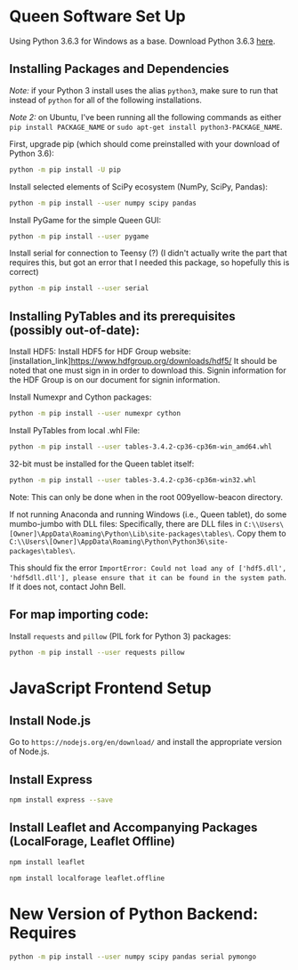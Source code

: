 # Queen Software Set Up

Using Python 3.6.3 for Windows as a base.  Download Python 3.6.3 [here](https://www.python.org/downloads/release/python-363/).

## Installing Packages and Dependencies
_Note:_ if your Python 3 install uses the alias `python3`, make sure to run that instead of `python` for all of the following installations.

_Note 2:_ on Ubuntu, I've been running all the following commands as either `pip install PACKAGE_NAME` or `sudo apt-get install python3-PACKAGE_NAME`.

First, upgrade pip (which should come preinstalled with your download of Python 3.6):
```bash
python -m pip install -U pip
```

Install selected elements of SciPy ecosystem (NumPy, SciPy, Pandas):

```bash
python -m pip install --user numpy scipy pandas
```

Install PyGame for the simple Queen GUI:
```bash
python -m pip install --user pygame
```

Install serial for connection to Teensy (?) (I didn't actually write the part that requires this, but got an error that I needed this package, so hopefully this is correct)
```bash
python -m pip install --user serial
```

## Installing PyTables and its prerequisites (possibly out-of-date):

Install HDF5:
Install HDF5 for HDF Group website: [installation_link]https://www.hdfgroup.org/downloads/hdf5/
It should be noted that one must sign in in order to download this.  Signin information for the HDF Group is on our document for signin information.

Install Numexpr and Cython packages:
```bash
python -m pip install --user numexpr cython
```

Install PyTables from local .whl File:
```bash
python -m pip install --user tables-3.4.2-cp36-cp36m-win_amd64.whl
```
32-bit must be installed for the Queen tablet itself:
```bash
python -m pip install --user tables-3.4.2-cp36-cp36m-win32.whl
```
Note: This can only be done when in the root 009yellow-beacon directory.

If not running Anaconda and running Windows (i.e., Queen tablet), do some mumbo-jumbo with DLL files:
Specifically, there are DLL files in `C:\\Users\[Owner]\AppData\Roaming\Python\Lib\site-packages\tables\`.
Copy them to `C:\\Users\[Owner]\AppData\Roaming\Python\Python36\site-packages\tables\`.

This should fix the error `ImportError: Could not load any of ['hdf5.dll', 'hdf5dll.dll'], please ensure that it can be found in the system path`.  If it does not, contact John Bell.

## For map importing code:
Install `requests` and `pillow` (PIL fork for Python 3) packages:
```bash
python -m pip install --user requests pillow
```

# JavaScript Frontend Setup

## Install Node.js
Go to `https://nodejs.org/en/download/` and install the appropriate version of Node.js.

## Install Express
```bash
npm install express --save
```

## Install Leaflet and Accompanying Packages (LocalForage, Leaflet Offline)
```bash
npm install leaflet
```
```bash
npm install localforage leaflet.offline
```

# New Version of Python Backend: Requires
```bash
python -m pip install --user numpy scipy pandas serial pymongo
```